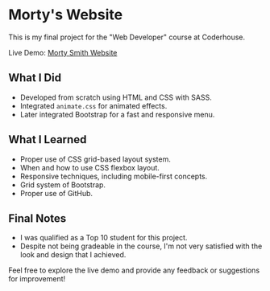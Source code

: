 # Morty's Website

This is my final project for the "Web Developer" course at Coderhouse.

Live Demo: [Morty Smith Website](https://master--mortysmithcompany.netlify.app/)

## What I Did

- Developed from scratch using HTML and CSS with SASS.
- Integrated `animate.css` for animated effects.
- Later integrated Bootstrap for a fast and responsive menu.

## What I Learned

- Proper use of CSS grid-based layout system.
- When and how to use CSS flexbox layout.
- Responsive techniques, including mobile-first concepts.
- Grid system of Bootstrap.
- Proper use of GitHub.

## Final Notes

- I was qualified as a Top 10 student for this project.
- Despite not being gradeable in the course, I'm not very satisfied with the look and design that I achieved.

Feel free to explore the live demo and provide any feedback or suggestions for improvement!
